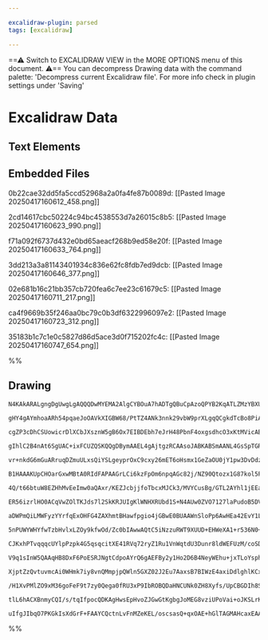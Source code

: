 ```yaml
---

excalidraw-plugin: parsed
tags: [excalidraw]

---
```

==⚠  Switch to EXCALIDRAW VIEW in the MORE OPTIONS menu of this document. ⚠== You can decompress Drawing data with the command palette: 'Decompress current Excalidraw file'. For more info check in plugin settings under 'Saving'


# Excalidraw Data

## Text Elements
## Embedded Files
0b22cae32dd5fa5ccd52968a2a0fa4fe87b0089d: [[Pasted Image 20250417160612_458.png]]

2cd14617cbc50224c94bc4538553d7a26015c8b5: [[Pasted Image 20250417160623_990.png]]

f71a092f6737d432e0bd65aeacf268b9ed58e20f: [[Pasted Image 20250417160633_764.png]]

3dd213a3a81143401934c836e62fc8fdb7ed9dcb: [[Pasted Image 20250417160646_377.png]]

02e681b16c21bb357cb720fea6c7ee23c61679c5: [[Pasted Image 20250417160711_217.png]]

ca4f9669b35f246aa0bc79c0b3df6322996097e2: [[Pasted Image 20250417160723_312.png]]

35183b1c7c1e0c5827d86d5ace3d0f715202fc4c: [[Pasted Image 20250417160747_654.png]]

%%
## Drawing
```compressed-json
N4KAkARALgngDgUwgLgAQQQDwMYEMA2AlgCYBOuA7hADTgQBuCpAzoQPYB2KqATLZMzYBXUtiRoIACyhQ4zZAHoFAc0JRJQgEYA6bGwC2CgF7N6hbEcK4OCtptbErHALRY8RMpWdx8Q1TdIEfARcZgRmBShcZQUebQBObR4aOiCEfQQOKGZuAG1wMFAwYogSbggAGWYAcWYAFgBmAA4AeQAxAH1mDgqARXwAM01rZ0IU4shYRHLCfWikfhLMbmcG

gHY4gAYmhoaARh54pqaeJoOAVkXIGBW68/PtTZ4ANk3nnk29vbW9prXLgqQCgkdTcBo8PiAqQIQjKaTcc4NTZXCDWZTBbjIqHMKCkNgAawQAGE2Pg2KRyrjrMw4LhAllxiVhth8co8UIOMQSWSKRIqRwaXTMlBGZABoR8PgAMqwDESQQeUUQHF4wkAdRBkm4kImytxBIQMpgcvQCrKKPZcI44RyaD2KLYtOwahuds2WN1bOEcAAksRbahcgBdFED

cgZP3cDhCSUowicrDlXCbJXsznW5gB6Ox7EIBDEbh7eJrH48PbnF4oxgsdhcO3xKtMVicABynDEheeTWe8Q+3bjzAAImkoPnuAMCGEUZphJyAKLBDJZLMx/AooRwYi4UcFu1rOp1P4Nc49+INZ4oogcfFR1eXtgssdoCf4KfYqJQIQBiCITnx5RKuKwSRhImyaBCeAIOCxDEOcE7nNg2CwYcXa4DwyYTnUAwIH8mjuk08QFiizDuOIgaAmA9oUXs

gIhlC2B4nAt6SgUAC+ixFCUZQSKQQgDBymAAEL4gAjtgzRCAAsoJABKABSmAANL4GsSpTGRpRzMoCxQssaCrM8azaOcOz7IcxynBcKKuqgfwJGsDRnmsRwnGcPAArqwLEKCaD7GsKKSDCcIimgFZ1CiaImh6JQqga3LkpS5ACrS9IitOuAsl6HJcqSCV8klgqpYBErSrKGlmkR76qggGreVqaA6jF+qEkaJrKqS5pQpakgZgGVG6o6GUuoW7ooll

vr+nkdG6mGuARruqDZmuULxsQiYSLgeyprOxC9cxy26mET6oHsmx1GeZaOU0jY1pw3DvDdzYcG2HAdm6jl7MeDnhStQ4jsdL5vrqM7ZQu6TCiuOa6huW47oW+6Hg5JlPPEHklFeN5oEt96PgtgMIMRH5fuUv6OBwAGhhKCAgegPBIXsdTPN82CaNg5xPDwdTYPEdSs3czT3A0xBrGhrzltgTSaOcSokQQZH5BMlFXJRtEogxjr7WxHErQtED4nUC

B1HAAAKUpCHOarGxwMBtA0RIdFAPAAGrLCi6kzFpOm6npqAGc82j/NZ90Qtozx1G87kol5PmoOCjWQIFsLwqFpwReTUWE9V8W8ug/KFcKSrMqyaY5TyiXUilBeU5KrXlR1lWHc1NWatqmcGrX5QVdtfg9TahYOk6w1utFkDjX6AbBqG4bUwt2MrQmPuoskFo7XtWN3rmx1fPsbzOSZj21tqF5QtWT0vW9vBPM87N3M8x+6oQf3BHDz6TgTUIg/Oi

4Q/t66btuW8EZHhMvEeImw0aQAxr/KEZJcbjjfoTbcxMJCk3/MVYCusBg/GTL2AYhl1jEEaDwBAYFiDX1wCEbAAwXiS3iPmEyCAPgDBlqRPI1FlY0QmNNEo6smLrxYsUdiBROKQG4ugAAGsbAAEt2No8QACaygfSGgqA0eg4i1gtmIDJG4bt4AaVmPMJUPtnDnEaEkdmbxTrHnLA9KENkvg9m0E0TY+4GjhxOJsMyUcW6+SLAFIKydUAVn8lCSKZ

ER56izrlHO0ACqVwZOlTKJds7l2SkKRJUIgKlWNHXRUbd1S+N4AUw0ZVO7127laPudoB5DVgCNSJY9JpoEnlk6eNM54PwXkmBo3d0zVMWhvQ6eYFr3CvjwH4kTT6HzQCcA+rZ2xkQZnUTmHw77x1KE/BAL9UD42nDtMGS5sjQOhv/HZ3wDxHneGYzml54yY0GVDdGD5CR4wQe+JB35UHk3QTPcoQtiCXVwA0XAZwGbuM+GeLmOxngIHeAMCWAxiC

aDWPmQiLMWFyzYYrfqExOHFG4ZAXhmtBHawfpgio4jGBwE0BUAAWnSloPp6AwHEa42EvY1L6I9kYlEJi+wB3OmeAiYcmiNEDvYws3xNjaDqA5JyLlLIbOjvVWOvwAlJxCsEiZad0QRJKak/KFcMlpQ/hlYuO1DW53iSa9BOS2pdxKbVGOGzYotTKfKCpK8e5rxOrU509Th5jXZBNCehKICzXmicri3SNp1D6btAZnSYojPut8O+Zi7G6mmXdO051

5nPUWYWHYfwTzbHvlxLZOy9kfwOd/Zc0bIAwwAQtC5iNzzuRWT9XUUD+EHWeXA1+r536N0+STTIZMKZZKpjTCATw4VnE0HsZ42AyyaE0F9FmGxNjYVwCu1FjCGjYCZoZeIbNMUmgVnijhqt6KMRJWAIRxQRGlF1hUDoABVH0HBcCEEknUegxABh0pYPIloHAP3nHEVy6YEhDHaWMSsc8DwTK7AOIqtyECIAOJ+EZMO4DniOVFY0a6UIVVgm+Bq4K

CJKxhPTvqqqcUYlpPzpk4G5qsqcitXE41RVq72ryZ1Ru1VnWqtdU3Dunr8ldWEFUzM/coSDQDQ40aUImlhqnnNP5fa4yxvQLgaW3r+nyZ05vBadxBY8F2FMpsMyTpIgLefJZaxXE8wcnM36w5n4A3ecDOt4MG2mdObDQBlyHJhxLOHO515G0QFga8+Bw7EGfi+ROtB1dtPoDwFheId94gbrgpzZ4uBkys2ctgMCQs8Fx1Aa8YsjCL3y3YdRW9upi

V9q1sInW5QAAqHB8DxF6PoESRJNgtCdpoAYrQ6gAEFBy2y1Ho2D6B4NeyWEhu+jxTLoYsphoODUJn+yRA5ByZ0uwSs8kU/YpHdSJ2oynCtkBwmYgNcxo16S+NmuSZat71reNV2nTXD1povWMcKXVVuYPSm5PKdJ3U3VfW4sgEpoeJ1VOehDePKammo1BZjWtRee6E2+uTQIVNaA1hNHONKuop0C0IgbCfWzCzXpkRcyZdyccBxee2T5pLtbQb1uO

XjptZzQvtuvmcAi0WHmk7iy8vnQMmpjpQWln5GXZ02J2Eu7AaxsB7BIWzE4axiDdlghlKCxAd0/ArE8BFXNGvYuvS1rhat70dcEeAaaqI4BwBlAA7gnFoCBQyOUIg1HFgMEIAgCggkOMpN+xAAAxAMVPafGQQGwCIVKPpRz6BlNEsuEgk8G9L2tzP2fhS5/SHH772VuN5wSaanhlesjV/0G0EqkmQdw6Ja3qA7eC8GlE5DlvpAc956H+6mHUmhN9

/H1XvPMlZO9xM36goFeF9t7zy0Qega0fRU3xP9IbROBQDaHNCUNk0ZH8Xyfs/UpCBGDIh8SPWet8D7zz1rAUAZvh7rOgMEAMM3vPsfvnlEKQL/uPmwBQIFLgLPEMqAXfvoHOJyDNtAbASELrHSHiFQG/v3u3ugbgT1tyjxDtBniRHiJKNBm6GWMZI5Gdi8OWM0A0JHpQaSPgPItwAeIkEzMcJ8EWCstsIzJHkYGwAYIHifAQEIBErKucJ1mPmAcv

tlL6hACXBnmyCQI/s/tqIfpocQDKAgHwsEpHvoZJGwGtKgbgJoMEG8vziUPoVai+oJKSLrKQMoMMAABRlj+S8CUZ+G+EyrnAACUSoMkCAygMYdI5Q7hXhVmyIvADmiRCRQRoRChSBWQU+CAu+UAtYkM/aEa084RCYpAaCaAL6mQ1hth3AuIMhasRAxhtRI6JQP6oeaATRDoQgUAV4ZETR6REAdgAAVggNgNkFKD+nAOYZYT+jYYrs0aiKMYQIwD1

uIfgJIbqO7PKGkIsXdGrF+FAAYCQctnLvFnMZeKEL/oscsasQ+qxOAE+hGlTAGMAHcaxEAA=
```
%%